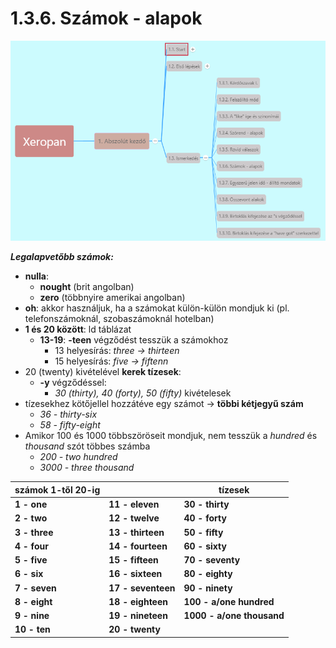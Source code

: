 # 1.3.6. Számok - alapok

![1.3](images/1.3.png)

***Legalapvetőbb számok:***

* **nulla**:
  * **nought** (brit angolban)
  * **zero** (többnyire amerikai angolban)
* **oh**: akkor használjuk, ha a számokat külön-külön mondjuk ki (pl. telefonszámoknál, szobaszámoknál hotelban)
* **1 és 20 között**: ld táblázat
  * **13-19**: **-teen** végződést tesszük a számokhoz
    * 13 helyesírás: *three -> thirteen*
    * 15 helyesírás: *five -> fiftenn*
* 20 (twenty) kivételével **kerek tízesek**:
  * **-y** végződéssel:
    * *30 (thirty), 40 (forty), 50 (fifty)* kivételesek
* tízesekhez kötőjellel hozzátéve egy számot -> **többi kétjegyű szám**
  * *36 - thirty-six*
  * *58 - fifty-eight*
* Amikor 100 és 1000 többszöröseit mondjuk, nem tesszük a *hundred* és *thousand* szót többes számba
  * *200 - two hundred*
  * *3000 - three thousand*

| **számok 1-től 20-ig** || **tízesek** |
|---|---|---|
| **1 - one** | **11 - eleven** | **30 - thirty** |
| **2 - two** | **12 - twelve** | **40 - forty** |
| **3 - three** | **13 - thirteen** | **50 - fifty** |
| **4 - four** | **14 - fourteen** | **60 - sixty** |
| **5 - five** | **15 - fifteen** | **70 - seventy** |
| **6 - six** | **16 - sixteen** | **80 - eighty** |
| **7 - seven** | **17 - seventeen** | **90 - ninety** |
| **8 - eight** | **18 - eighteen** | **100 - a/one hundred** |
| **9 - nine** | **19 - nineteen** | **1000 - a/one thousand** |
| **10 - ten** | **20 - twenty** | |
